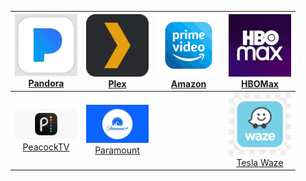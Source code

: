 | <center>[<img src="images/pandora.jpg" width=100>](https://youtube.com/redirect?q=pandora.com)<br> [Pandora](https://youtube.com/redirect?q=pandora.com)</center> |  <center>[<img src="images/plex.png" width=100>](https://youtube.com/redirect?q=app.plex.tv/desktop)<br> [Plex](https://youtube.com/redirect?q=app.plex.tv/desktop)</center> | <center>[<img src="images/prime.png" width=100>](https://youtube.com/redirect?q=www.amazon.com)<br> [Amazon](https://youtube.com/redirect?q=www.amazon.com)</center> | <center>[<img src="images/hbomax.jpg" width=100>](https://youtube.com/redirect?q=www.hbomax.com)<br> [HBOMax](https://youtube.com/redirect?q=www.hbomax.com)</center> |
| --- | --- | --- | --- |
| <center>[<img src="images/peacock.jpg" width=100>](https://youtube.com/redirect?q=www.peacocktv.com)<br> [PeacockTV](https://youtube.com/redirect?q=www.peacocktv.com)</center> |  <center>[<img src="images/paramount.jpg" width=100>](https://youtube.com/redirect?q=awww.paramountplus.com)<br> [Paramount](https://youtube.com/redirect?q=www.paramountplus.com)</center> | | <center>[<img src="images/waze.png" width=100>](https://youtube.com/redirect?q=teslawaze.azurewebsites.net)<br> [Tesla Waze](https://youtube.com/redirect?q=teslawaze.azurewebsites.net)</center> |

